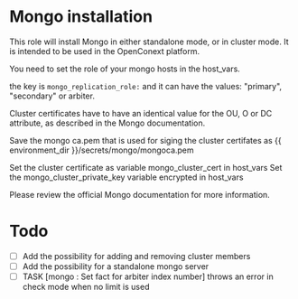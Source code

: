 # Mongo installation
This role will install Mongo in either standalone mode, or in cluster mode. It is intended to be used in the OpenConext platform.

You need to set the role of your mongo hosts in the host_vars.

the key is `mongo_replication_role:` and it can have the values: "primary", "secondary" or arbiter.

Cluster certificates have to have an identical value for the OU, O or DC attribute, as described in the Mongo documentation.

Save the mongo ca.pem that is used for siging the cluster certifates as {{ environment_dir }}/secrets/mongo/mongoca.pem

Set the cluster certificate as variable mongo_cluster_cert in host_vars
Set the mongo_cluster_private_key variable encrypted in host_vars

Please review the official Mongo documentation for more information.

# Todo
- [ ] Add the possibility for adding and removing cluster members
- [ ] Add the possibility for a standalone mongo server
- [ ] TASK [mongo : Set fact for arbiter index number] throws an error in check mode when no limit is used
